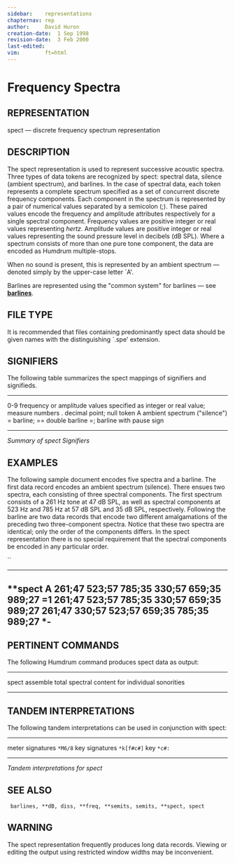 ```yaml
---
sidebar:	representations
chapternav:	rep
author:		David Huron
creation-date:	1 Sep 1998
revision-date:	3 Feb 2000
last-edited:	
vim:		ft=html
---
```



Frequency Spectra
============================================

## REPRESENTATION ##

<span class="rep">spect</span> &mdash; discrete frequency spectrum representation

## DESCRIPTION ##

The <span class="rep">spect</span> representation is used to represent successive
acoustic spectra. Three types of data tokens are recognized by
<span class="rep">spect</span>: spectral data, silence (ambient spectrum), and
barlines. In the case of spectral data, each token represents a
complete spectrum specified as a set of concurrent discrete frequency
components. Each component in the spectrum is represented by a pair of
numerical values separated by a semicolon (;). These paired values
encode the frequency and amplitude attributes respectively for a
single spectral component. Frequency values are positive integer or
real values representing *hertz.* Amplitude values are positive
integer or real values representing the sound pressure level in
decibels (dB SPL). Where a spectrum consists of more than one pure
tone component, the data are encoded as Humdrum multiple-stops.

When no sound is present, this is represented by an ambient spectrum
&mdash; denoted simply by the upper-case letter \`A\'.

Barlines are represented using the \"common system\" for barlines &mdash;
see [**barlines**](barlines.rep.html).

## FILE TYPE ##

It is recommended that files containing predominantly <span class="rep">spect</span> data
should be given names with the distinguishing \`.spe\' extension.

## SIGNIFIERS ##

The following table summarizes the <span class="rep">spect</span> mappings of
signifiers and signifieds.

----- ----------------------------------------------------
0-9   frequency or amplitude values specified as integer
or real value; measure numbers
.     decimal point; null token
A     ambient spectrum (\"silence\")
=     barline; == double barline
=;    barline with pause sign
----- ----------------------------------------------------

*Summary of <span class="rep">spect</span> Signifiers*

## EXAMPLES ##

The following sample document encodes five spectra and a barline. The
first data record encodes an ambient spectrum (silence). There ensues
two spectra, each consisting of three spectral components. The first
spectrum consists of a 261 Hz tone at 47 dB SPL, as well as spectral
components at 523 Hz and 785 Hz at 57 dB SPL and 35 dB SPL,
respectively. Following the barline are two data records that encode
two different amalgamations of the preceding two three-component
spectra. Notice that these two spectra are identical; only the order
of the components differs. In the <span class="rep">spect</span> representation there
is no special requirement that the spectral components be encoded in
any particular order.

``

-------------------------------------------
\*\*spect
A
261;47 523;57 785;35
330;57 659;35 989;27
=1
261;47 523;57 785;35 330;57 659;35 989;27
261;47 330;57 523;57 659;35 785;35 989;27
\*-
-------------------------------------------

## PERTINENT COMMANDS ##

The following Humdrum command produces <span class="rep">spect</span> data as output:

-- ------------------------------------- -----------------------------------------------------------
<span class="tool">spect</span>   assemble total spectral content for individual sonorities
-- ------------------------------------- -----------------------------------------------------------

## TANDEM INTERPRETATIONS ##

The following tandem interpretations can be used in conjunction with
<span class="rep">spect</span>:

------------------ ------------
meter signatures   `*M6/8`
key signatures     `*k[f#c#]`
key                `*c#:`
------------------ ------------

*Tandem interpretations for <span class="rep">spect</span>*

## SEE ALSO ##

` barlines, **dB, diss, **freq, **semits, semits, **spect, spect`

## WARNING ##

The <span class="rep">spect</span> representation frequently produces long data
records. Viewing or editing the output using restricted window widths
may be inconvenient.

